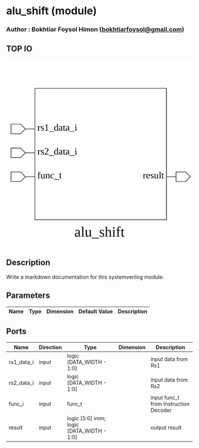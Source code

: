 # alu_shift (module)

### Author : Bokhtiar Foysol Himon (bokhtiarfoysol@gmail.com)

## TOP IO
<img src="./alu_shift_top.svg">

## Description

Write a markdown documentation for this systemverilog module:

## Parameters
|Name|Type|Dimension|Default Value|Description|
|-|-|-|-|-|

## Ports
|Name|Direction|Type|Dimension|Description|
|-|-|-|-|-|
|rs1_data_i|input|logic [DATA_WIDTH - 1:0]||input data from Rs1|
|rs2_data_i|input|logic [DATA_WIDTH - 1:0]||input data from Rs2|
|func_i|input|func_t||input func_t from Instruction Decoder|
|result|input|logic [5:0] imm; logic [DATA_WIDTH - 1:0]||output result|
